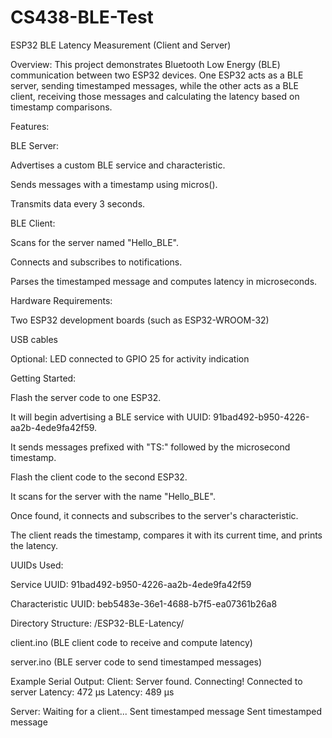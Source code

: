 # CS438-BLE-Test
ESP32 BLE Latency Measurement (Client and Server)

Overview:
This project demonstrates Bluetooth Low Energy (BLE) communication between two ESP32 devices. One ESP32 acts as a BLE server, sending timestamped messages, while the other acts as a BLE client, receiving those messages and calculating the latency based on timestamp comparisons.

Features:

BLE Server:

Advertises a custom BLE service and characteristic.

Sends messages with a timestamp using micros().

Transmits data every 3 seconds.

BLE Client:

Scans for the server named "Hello_BLE".

Connects and subscribes to notifications.

Parses the timestamped message and computes latency in microseconds.

Hardware Requirements:

Two ESP32 development boards (such as ESP32-WROOM-32)

USB cables

Optional: LED connected to GPIO 25 for activity indication

Getting Started:

Flash the server code to one ESP32.

It will begin advertising a BLE service with UUID: 91bad492-b950-4226-aa2b-4ede9fa42f59.

It sends messages prefixed with "TS:" followed by the microsecond timestamp.

Flash the client code to the second ESP32.

It scans for the server with the name "Hello_BLE".

Once found, it connects and subscribes to the server's characteristic.

The client reads the timestamp, compares it with its current time, and prints the latency.

UUIDs Used:

Service UUID: 91bad492-b950-4226-aa2b-4ede9fa42f59

Characteristic UUID: beb5483e-36e1-4688-b7f5-ea07361b26a8

Directory Structure:
/ESP32-BLE-Latency/

client.ino (BLE client code to receive and compute latency)

server.ino (BLE server code to send timestamped messages)


Example Serial Output:
Client:
Server found. Connecting!
Connected to server
Latency: 472 µs
Latency: 489 µs

Server:
Waiting for a client...
Sent timestamped message
Sent timestamped message

